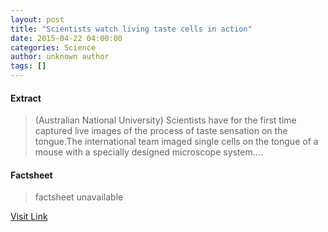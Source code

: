 ```yaml
---
layout: post
title: "Scientists watch living taste cells in action"
date: 2015-04-22 04:00:00
categories: Science
author: unknown author
tags: []
---
```



#### Extract
>(Australian National University) Scientists have for the first time captured live images of the process of taste sensation on the tongue.The international team imaged single cells on the tongue of a mouse with a specially designed microscope system....

#### Factsheet
>factsheet unavailable

[Visit Link](http://www.eurekalert.org/pub_releases/2015-04/anu-swl042215.php)


